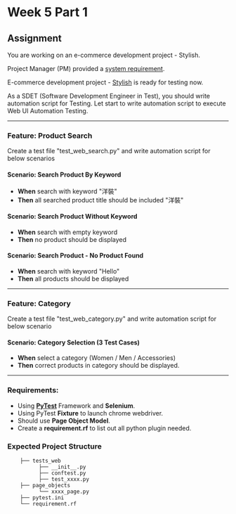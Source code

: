 # Week 5 Part 1

## Assignment
You are working on an e-commerce development project - Stylish.

Project Manager (PM) provided a [system requirement](https://docs.google.com/document/d/1TBzeYw5d7_tCm2sOBFECJRcBPvrPXgTrOVaCms6o3AM/edit?usp=sharing).

E-commerce development project - [Stylish](http://54.201.140.239/) is ready for testing now.

As a SDET (Software Development Engineer in Test), you should write automation script for Testing.
Let start to write automation script to execute Web UI Automation Testing.

---
### Feature: Product Search
Create a test file "test_web_search.py" and write automation script for below scenarios

#### Scenario: Search Product By Keyword
- **When** search with keyword "洋裝"
- **Then** all searched product title should be included "洋裝"

#### Scenario: Search Product Without Keyword
- **When** search with empty keyword
- **Then** no product should be displayed 

#### Scenario: Search Product - No Product Found
- **When** search with keyword "Hello"
- **Then** all products should be displayed

---
### Feature: Category
Create a test file "test_web_category.py" and write automation script for below scenario

#### Scenario: Category Selection (3 Test Cases)
- **When** select a category (Women / Men / Accessories)
- **Then** correct products in category should be displayed.

---
### Requirements:
- Using **[PyTest](https://www.tutorialspoint.com/pytest/pytest_quick_guide.htm)** Framework and **Selenium**.
- Using PyTest **Fixture** to launch chrome webdriver.
- Should use **Page Object Model**.
- Create a **requirement.rf** to list out all python plugin needed.

### Expected Project Structure
```
    ├── tests_web
          ├── __init__.py
          ├── conftest.py
          ├── test_xxxx.py
    ├── page_objects
          └── xxxx_page.py
    ├── pytest.ini
    └── requirement.rf
```
